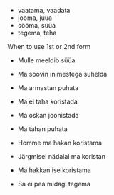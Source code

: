 - vaatama, vaadata
- jooma, juua
- sööma, süüa
- tegema, teha

When to use 1st or 2nd form

- Mulle meeldib süüa
- Ma soovin inimestega suhelda
- Ma armastan puhata
- Ma ei taha koristada
- Ma oskan joonistada
- Ma tahan puhata

- Homme ma hakan koristama
- Järgmisel nädalal ma koristan

- Ma hakkan ise koristama
- Sa ei pea midagi tegema
